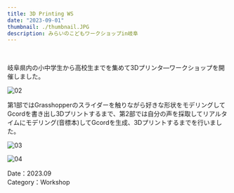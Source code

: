 ```yaml
---
title: 3D Printing WS 
date: "2023-09-01"
thumbnail: ./thumbnail.JPG
description: みらいのこどもワークショップin岐阜
---
```


<br>




岐阜県内の小中学生から高校生までを集めて3Dプリンタ―ワークショップを開催しました。

![02](./02.JPG)


第1部ではGrasshopperのスライダーを触りながら好きな形状をモデリングしてGcordを書き出し3Dプリントするまで、第2部では自分の声を採取してリアルタイムにモデリング(音標本)してGcordを生成、3Dプリントするまでを行いました。

![03](./03.JPG)

![04](./04.JPG)

Date：2023.09<br>
Category：Workshop




